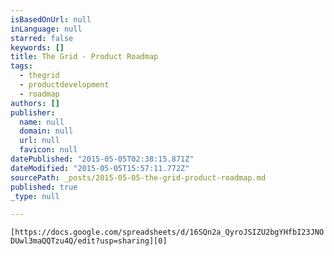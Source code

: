 ```yaml
---
isBasedOnUrl: null
inLanguage: null
starred: false
keywords: []
title: The Grid - Product Roadmap
tags:
  - thegrid
  - productdevelopment
  - roadmap
authors: []
publisher:
  name: null
  domain: null
  url: null
  favicon: null
datePublished: "2015-05-05T02:38:15.871Z"
dateModified: "2015-05-05T15:57:11.772Z"
sourcePath: _posts/2015-05-05-the-grid-product-roadmap.md
published: true
_type: null

---
```

`[https://docs.google.com/spreadsheets/d/16SQn2a_QyroJSIZU2bgYHfbI23JNODUwl3maQQTzu4Q/edit?usp=sharing][0]`

[0]: https://docs.google.com/spreadsheets/d/16SQn2a_QyroJSIZU2bgYHfbI23JNODUwl3maQQTzu4Q/edit?usp=sharing